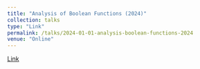 ```yaml
---
title: "Analysis of Boolean Functions (2024)"
collection: talks
type: "Link"
permalink: /talks/2024-01-01-analysis-boolean-functions-2024
venue: "Online"
---
```


[Link](https://nlyu1.github.io/analysis-boolean-function)